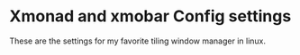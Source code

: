 Xmonad and xmobar Config settings
===============================

These are the settings for my favorite tiling window manager in linux.
